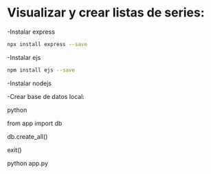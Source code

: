 # Visualizar y crear listas de series:


-Instalar express

```bash
npx install express --save
```

-Instalar ejs
```bash
npm install ejs --save
```

-Instalar nodejs

-Crear base de datos local:

python

from app import db

db.create_all()

exit()

python app.py
